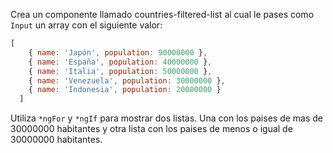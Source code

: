 Crea un componente llamado countries-filtered-list al cual le pases como ``Input`` un array con el siguiente valor:

```js
[
    { name: 'Japón', population: 90000000 },
    { name: 'España', population: 40000000 },
    { name: 'Italia', population: 50000000 },
    { name: 'Venezuela', population: 30000000 },
    { name: 'Indonesia', population: 20000000 }
  ]
```
  
Utiliza ``*ngFor`` y ``*ngIf`` para mostrar dos listas. Una con los paises de mas de 30000000 habitantes y otra lista con los paises de menos o igual de 30000000 habitantes.